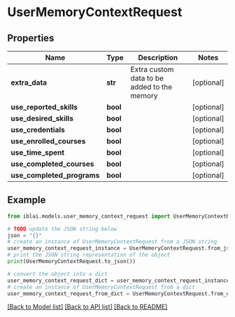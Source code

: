 # UserMemoryContextRequest


## Properties

Name | Type | Description | Notes
------------ | ------------- | ------------- | -------------
**extra_data** | **str** | Extra custom data to be added to the memory | [optional] 
**use_reported_skills** | **bool** |  | [optional] 
**use_desired_skills** | **bool** |  | [optional] 
**use_credentials** | **bool** |  | [optional] 
**use_enrolled_courses** | **bool** |  | [optional] 
**use_time_spent** | **bool** |  | [optional] 
**use_completed_courses** | **bool** |  | [optional] 
**use_completed_programs** | **bool** |  | [optional] 

## Example

```python
from iblai.models.user_memory_context_request import UserMemoryContextRequest

# TODO update the JSON string below
json = "{}"
# create an instance of UserMemoryContextRequest from a JSON string
user_memory_context_request_instance = UserMemoryContextRequest.from_json(json)
# print the JSON string representation of the object
print(UserMemoryContextRequest.to_json())

# convert the object into a dict
user_memory_context_request_dict = user_memory_context_request_instance.to_dict()
# create an instance of UserMemoryContextRequest from a dict
user_memory_context_request_from_dict = UserMemoryContextRequest.from_dict(user_memory_context_request_dict)
```
[[Back to Model list]](../README.md#documentation-for-models) [[Back to API list]](../README.md#documentation-for-api-endpoints) [[Back to README]](../README.md)


